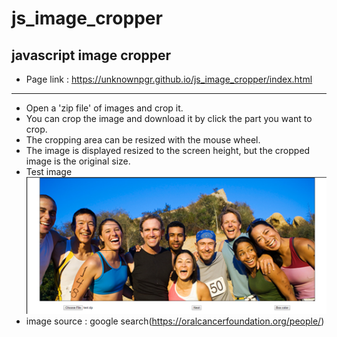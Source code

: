 # js_image_cropper
javascript image cropper
---
* Page link : https://unknownpgr.github.io/js_image_cropper/index.html
---
* Open a 'zip file' of images and crop it.
* You can crop the image and download it by click the part you want to crop.
* The cropping area can be resized with the mouse wheel.
* The image is displayed resized to the screen height, but the cropped image is the original size.
* Test image
![](./test.png)
* image source : google search(https://oralcancerfoundation.org/people/)
